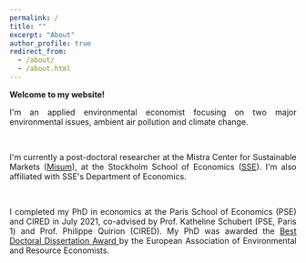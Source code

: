 ```yaml
---
permalink: /
title: ""
excerpt: "About"
author_profile: true
redirect_from: 
  - /about/
  - /about.html
---
```

__Welcome to my website!__



<p align="justify">I'm an applied environmental economist focusing on two major environmental issues, ambient air pollution and climate change.</p>
<br>
<p align="justify">I'm currently a post-doctoral researcher at the Mistra Center for Sustainable Markets (<a href="https://www.hhs.se/en/research/institutes/misum-startpage/">Misum</a>), at the Stockholm School of Economics (<a href="https://www.hhs.se/en/research/departments/de/">SSE</a>). I'm also affiliated with SSE's Department of Economics.</p>
<br>
<p align="justify">I completed my PhD in economics at the Paris School of Economics (PSE) and CIRED in July 2021, co-advised by Prof. Katheline Schubert (PSE, Paris 1) and Prof. Philippe Quirion (CIRED). My PhD was awarded the <a href="https://www.eaere.org/best-european-doctoral-dissertation-award/">Best Doctoral Dissertation Award </a> by the European Association of Environmental and Resource Economists.</p>

